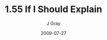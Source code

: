 ---
title: '1.55 If I Should Explain'
alt: 'Mysteries of the Arcana'
date: '2009-07-27'
author: 'J Gray'
artist: 'Keira'
chapter: '1 More Heavens and Earths'
filler: false
---